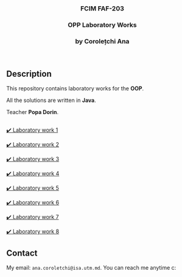 <h3 align="center">FCIM FAF-203</h3>
  <div align="center">
    <h3>OPP Laboratory Works</h3>
    <h3>by Corolețchi Ana</h3>
  <br/>
  </div>

 
## Description

This repository contains laboratory works for the **OOP**.

All the solutions are written in **Java**.

Teacher **Popa Dorin**.

##
[:heavy_check_mark: Laboratory work 1](https://github.com/Gumball007/oop-labs/tree/main/src/Ana/lab1)

[:heavy_check_mark: Laboratory work 2](https://github.com/Gumball007/oop-labs/tree/main/src/Ana/lab2)

[:heavy_check_mark: Laboratory work 3](https://github.com/Gumball007/oop-labs/tree/main/src/Ana/lab3)

[:heavy_check_mark: Laboratory work 4](https://github.com/Gumball007/oop-labs/tree/main/src/Ana/lab4)

[:heavy_check_mark: Laboratory work 5](https://github.com/Gumball0007//oop-labs/tree/main/src/Ana/lab5)

[:heavy_check_mark: Laboratory work 6](https://github.com/Gumball007/oop-labs/tree/main/src/Ana/lab6)

[:heavy_check_mark: Laboratory work 7](https://github.com/Gumball007/oop-labs/tree/main/src/Ana/lab7)

[:heavy_check_mark: Laboratory work 8](https://github.com/Gumball007/oop-labs/tree/main/src/Ana/lab8)
## Contact

My email: `ana.coroletchi@isa.utm.md`. You can reach me anytime c:
